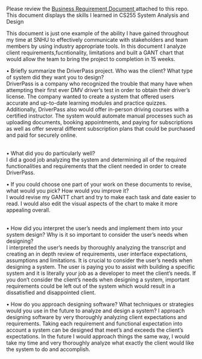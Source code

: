 

Please review the [Business Requirement Document ](https://github.com/JessicaDuft/DriverPass/blob/main/Business_Requirements.docx) attached to this repo. This document displays the skills I learned in CS255 System Analysis and Design 
<br/>


This document is just one example of the ability I have gained throughout my time at SNHU to effectively communicate with stakeholders and team members by using industry appropriate tools. In this document I analyze client requirements,fucntionality, limitations and built a GANT chart that would allow the team to bring the project to completion in 15 weeks. 
<br/>


•	Briefly summarize the DriverPass project. Who was the client? What type of system did they want you to design?
<br/>
DriverPass is a company who recognized the trouble that many have when attempting their first ever DMV driver’s test in order to obtain their driver’s license. The company wanted to create a system that offered users accurate and up-to-date learning modules and practice quizzes. Additionally, DriverPass also would offer in-person driving courses with a certified instructor. The system would automate manual processes such as uploading documents, booking appointments, and paying for subscriptions as well as offer several different subscription plans that could be purchased and paid for securely online. 
<br/>
<br/>

•	What did you do particularly well?
<br/>
I did a good job analyzing the system and determining all of the required functionalities and requirements that the client needed in order to create DriverPass.
<br/>


•	If you could choose one part of your work on these documents to revise, what would you pick? How would you improve it?
<br/>
I would revise my GANTT chart and try to make each task and date easier to read. I would also edit the visual aspects of the chart to make it more appealing overall. 
<br/>
<br/>

•	How did you interpret the user’s needs and implement them into your system design? Why is it so important to consider the user’s needs when designing?
<br/>
I interpreted the user’s needs by thoroughly analyzing the transcript and creating an in depth review of requirements, user interface expectations, assumptions and limitations. It is crucial to consider the user’s needs when designing a system. The user is paying you to assist with building a specific system and it is literally your job as a developer to meet the client’s needs. If you don’t consider the client’s needs when designing a system, important requirements could be left out of the system which would result in a dissatisfied and disappointed client. 
<br/>

•	How do you approach designing software? What techniques or strategies would you use in the future to analyze and design a system?
I approach designing software by very thoroughly analyzing client expectations and requirements. Taking each requirement and functional expectation into account a system can be designed that meet’s and exceeds the client’s expectations. In the future I would approach things the same way, I would take my time and very thoroughly analyze what exactly the client would like the system to do and accomplish. 

